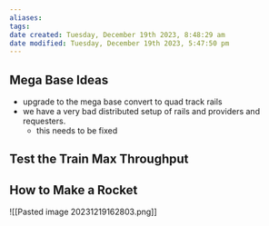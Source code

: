 ```yaml
---
aliases: 
tags: 
date created: Tuesday, December 19th 2023, 8:48:29 am
date modified: Tuesday, December 19th 2023, 5:47:50 pm
---
```


## Mega Base Ideas

- upgrade to the mega base convert to quad track rails
- we have a very bad distributed setup of rails and providers and requesters.
	- this needs to be fixed

## Test the Train Max Throughput

## How to Make a Rocket

![[Pasted image 20231219162803.png]]